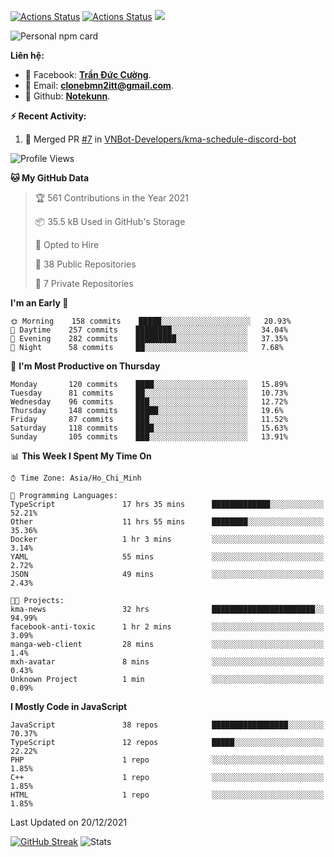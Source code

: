 [![Actions Status](https://github.com/Notekunn/Notekunn/workflows/wakatime-stats/badge.svg)](https://github.com/Notekunn/Notekunn/actions)
[![Actions Status](https://github.com/Notekunn/Notekunn/workflows/update-gh-activity/badge.svg)](https://github.com/Notekunn/Notekunn/actions)
![](https://visitor-badge.glitch.me/badge?page_id=notekunn.notekunn)

<!--![Notekunn](https://count.getloli.com/get/@notekunn)-->

<!--![Meme](https://media1.tenor.com/images/1c6140897565e34a4e98f618e220dc0d/tenor.gif)-->

![Personal npm card](https://i.imgur.com/mi8nZo1.png)

**Liên hệ:**

- 🐋 Facebook: **[Trần Đức Cường](https://www.facebook.com/ShiinDz)**.
- 🐍 Email: **[clonebmn2itt@gmail.com](mailto:clonebmn2itt@gmail.com)**.
- 🐬 Github: **[Notekunn](https://github.com/Notekunn)**.

**:zap: Recent Activity:**

<!--START_SECTION:activity-->
1. 🎉 Merged PR [#7](https://github.com/VNBot-Developers/kma-schedule-discord-bot/pull/7) in [VNBot-Developers/kma-schedule-discord-bot](https://github.com/VNBot-Developers/kma-schedule-discord-bot)
<!--END_SECTION:activity-->

<!--START_SECTION:waka-->
![Profile Views](http://img.shields.io/badge/Profile%20Views-137-blue)

**🐱 My GitHub Data** 

> 🏆 561 Contributions in the Year 2021
 > 
> 📦 35.5 kB Used in GitHub's Storage 
 > 
> 💼 Opted to Hire
 > 
> 📜 38 Public Repositories 
 > 
> 🔑 7 Private Repositories  
 > 
**I'm an Early 🐤** 

```text
🌞 Morning    158 commits    █████░░░░░░░░░░░░░░░░░░░░   20.93% 
🌆 Daytime    257 commits    ████████░░░░░░░░░░░░░░░░░   34.04% 
🌃 Evening    282 commits    █████████░░░░░░░░░░░░░░░░   37.35% 
🌙 Night      58 commits     ██░░░░░░░░░░░░░░░░░░░░░░░   7.68%

```
📅 **I'm Most Productive on Thursday** 

```text
Monday       120 commits    ████░░░░░░░░░░░░░░░░░░░░░   15.89% 
Tuesday      81 commits     ██░░░░░░░░░░░░░░░░░░░░░░░   10.73% 
Wednesday    96 commits     ███░░░░░░░░░░░░░░░░░░░░░░   12.72% 
Thursday     148 commits    █████░░░░░░░░░░░░░░░░░░░░   19.6% 
Friday       87 commits     ███░░░░░░░░░░░░░░░░░░░░░░   11.52% 
Saturday     118 commits    ████░░░░░░░░░░░░░░░░░░░░░   15.63% 
Sunday       105 commits    ███░░░░░░░░░░░░░░░░░░░░░░   13.91%

```


📊 **This Week I Spent My Time On** 

```text
⌚︎ Time Zone: Asia/Ho_Chi_Minh

💬 Programming Languages: 
TypeScript               17 hrs 35 mins      █████████████░░░░░░░░░░░░   52.21% 
Other                    11 hrs 55 mins      ████████░░░░░░░░░░░░░░░░░   35.36% 
Docker                   1 hr 3 mins         ░░░░░░░░░░░░░░░░░░░░░░░░░   3.14% 
YAML                     55 mins             ░░░░░░░░░░░░░░░░░░░░░░░░░   2.72% 
JSON                     49 mins             ░░░░░░░░░░░░░░░░░░░░░░░░░   2.43%

🐱‍💻 Projects: 
kma-news                 32 hrs              ███████████████████████░░   94.99% 
facebook-anti-toxic      1 hr 2 mins         ░░░░░░░░░░░░░░░░░░░░░░░░░   3.09% 
manga-web-client         28 mins             ░░░░░░░░░░░░░░░░░░░░░░░░░   1.4% 
mxh-avatar               8 mins              ░░░░░░░░░░░░░░░░░░░░░░░░░   0.43% 
Unknown Project          1 min               ░░░░░░░░░░░░░░░░░░░░░░░░░   0.09%

```

**I Mostly Code in JavaScript** 

```text
JavaScript               38 repos            █████████████████░░░░░░░░   70.37% 
TypeScript               12 repos            █████░░░░░░░░░░░░░░░░░░░░   22.22% 
PHP                      1 repo              ░░░░░░░░░░░░░░░░░░░░░░░░░   1.85% 
C++                      1 repo              ░░░░░░░░░░░░░░░░░░░░░░░░░   1.85% 
HTML                     1 repo              ░░░░░░░░░░░░░░░░░░░░░░░░░   1.85%

```



 Last Updated on 20/12/2021
<!--END_SECTION:waka-->

[![GitHub Streak](http://github-readme-streak-stats.herokuapp.com?user=notekunn&theme=radical&date_format=j%2Fn%5B%2FY%5D)](https://git.io/streak-stats)
![Stats](https://github-readme-stats.vercel.app/api?username=notekunn&show_icons=true&theme=radical&count_private=true)
